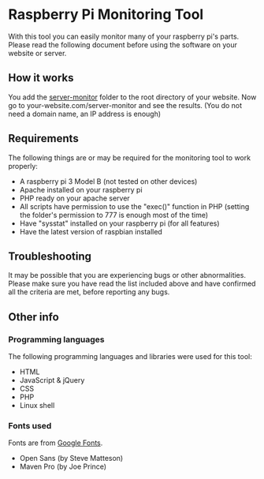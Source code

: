 # Raspberry Pi Monitoring Tool

With this tool you can easily monitor many of your raspberry pi's parts. Please
read the following document before using the software on your website or server.

## How it works
You add the [server-monitor](../master/server-monitor/) folder to the root directory of
your website. Now go to your-website.com/server-monitor and see the results.
(You do not need a domain name, an IP address is enough)

## Requirements
The following things are or may be required for the monitoring tool to work properly:
* A raspberry pi 3 Model B (not tested on other devices)
* Apache installed on your raspberry pi
* PHP ready on your apache server
* All scripts have permission to use the "exec()" function in PHP (setting the folder's
permission to 777 is enough most of the time)
* Have "sysstat" installed on your raspberry pi (for all features)
* Have the latest version of raspbian installed

## Troubleshooting
It may be possible that you are experiencing bugs or other abnormalities. Please
make sure you have read the list included above and have confirmed all the
criteria are met, before reporting any bugs.

## Other info
### Programming languages
The following programming languages and libraries were used for this tool:
* HTML
* JavaScript & jQuery
* CSS
* PHP
* Linux shell

### Fonts used
Fonts are from [Google Fonts](https://fonts.google.com/).
* Open Sans (by Steve Matteson)
* Maven Pro (by Joe Prince)

